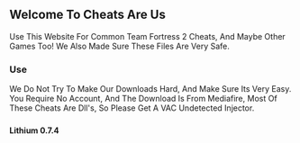 ## Welcome To Cheats Are Us

Use This Website For Common Team Fortress 2 Cheats, And Maybe Other Games Too!
We Also Made Sure These Files Are Very Safe.

### Use

We Do Not Try To Make Our Downloads Hard, And Make Sure Its Very Easy.
You Require No Account, And The Download Is From Mediafire, Most Of These Cheats Are Dll's, So Please Get A VAC Undetected Injector.

###

#### Lithium 0.7.4 
```css

```
